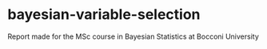 # bayesian-variable-selection
Report made for the MSc course in Bayesian Statistics at Bocconi University
